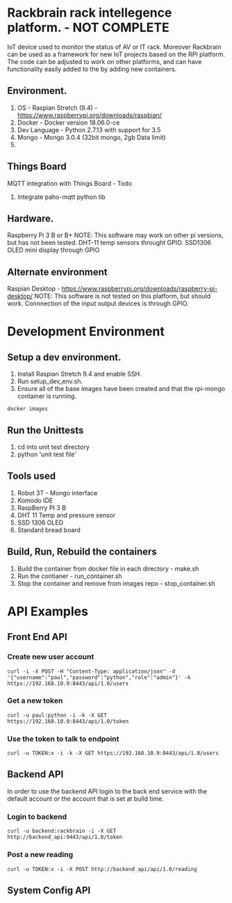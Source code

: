 # Rackbrain rack intellegence platform. - NOT COMPLETE
IoT device used to monitor the status of AV or IT rack. Moreover Rackbrain can be used as a framework for new IoT projects based on the RPI platform. The code can be adjusted to work on other platforms, and can have functionality easily added to the by adding new containers.

## Environment.
1. OS - Raspian Stretch (9.4) - https://www.raspberrypi.org/downloads/raspbian/
2. Docker - Docker version 18.06.0-ce
3. Dev Language - Python 2.7.13 with support for 3.5
4. Mongo - Mongo 3.0.4 (32bit mongo, 2gb Data limit)
5.

## Things Board
MQTT integration with Things Board - Todo
1. Integrate paho-mqtt python lib

## Hardware.
Raspberry Pi 3 B or B+
NOTE: This software may work on other pi versions, but has not been tested.
DHT-11 temp sensors throught GPIO.
SSD1306 OLED mini display through GPIO

## Alternate environment
Raspian Desktop - https://www.raspberrypi.org/downloads/raspberry-pi-desktop/
NOTE: This software is not tested on this platform, but should work. Connnection of the input output devices is through GPIO.

# Development Environment

## Setup a dev environment.
1. Install Raspian Stretch 9.4 and enable SSH.
2. Run setup_dev_env.sh.
3. Ensure all of the base images have been created and that the rpi-mongo container is running.

```
docker images
```

## Run the Unittests
1. cd into unit test directory
2. python 'unit test file'

## Tools used
1. Robot 3T - Mongo interface
2. Komodo IDE
3. RaspBerry PI 3 B
4. DHT 11 Temp and pressure sensor
5. SSD 1306 OLED
6. Standard bread board

## Build, Run, Rebuild the containers
1. Build the container from docker file in each directory - make.sh
2. Run the contianer - run_container.sh
3. Stop the container and remove from images repo - stop_container.sh


# API Examples

## Front End API

### Create new user account
```
curl -i -X POST -H "Content-Type: application/json" -d '{"username":"paul","password":"python","role":"admin"}' -k https://192.168.10.9:8443/api/1.0/users
```
### Get a new token
```
curl -u paul:python -i -k -X GET https://192.168.10.9:8443/api/1.0/token
```
### Use the token to talk to endpoint
```
curl -u TOKEN:x -i -k -X GET https://192.168.10.9:8443/api/1.0/users
```
## Backend API

In order to use the backend API login to the back end service with the default account or the account that is set at build time.

### Login to backend
```
curl -u backend:rackbrain -i -X GET http://backend_api:9443/api/1.0/token
```
### Post a new reading
```
curl -u TOKEN:x -i -X POST http://backend_api/api/1.0/reading
```
## System Config API
